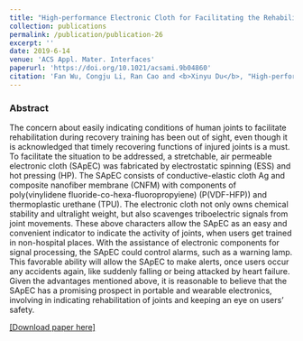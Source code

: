 ```yaml
---
title: "High-performance Electronic Cloth for Facilitating the Rehabilitation of Human Joints"
collection: publications
permalink: /publication/publication-26
excerpt: ''
date: 2019-6-14
venue: 'ACS Appl. Mater. Interfaces'
paperurl: 'https://doi.org/10.1021/acsami.9b04860'
citation: 'Fan Wu, Congju Li, Ran Cao and <b>Xinyu Du</b>, "High-performance Electronic Cloth for Facilitating the Rehabilitation of Human Joints", <b><i>ACS Appl. Mater. Interfaces</i> xx,</b> xxxxx (2019)'
---
```

### Abstract

The concern about easily indicating conditions of human joints to facilitate rehabilitation during recovery training has been out of sight, even though it is acknowledged that timely recovering functions of injured joints is a must. To facilitate the situation to be addressed, a stretchable, air permeable electronic cloth (SApEC) was fabricated by electrostatic spinning (ESS) and hot pressing (HP). The SApEC consists of conductive-elastic cloth Ag and composite nanofiber membrane (CNFM) with components of poly(vinylidene fluoride-co-hexa-fluoropropyiene) (P(VDF-HFP)) and thermoplastic urethane (TPU). The electronic cloth not only owns chemical stability and ultralight weight, but also scavenges triboelectric signals from joint movements. These above characters allow the SApEC as an easy and convenient indicator to indicate the activity of joints, when users get trained in non-hospital places. With the assistance of electronic components for signal processing, the SApEC could control alarms, such as a warning lamp. This favorable ability will allow the SApEC to make alerts, once users occur any accidents again, like suddenly falling or being attacked by heart failure. Given the advantages mentioned above, it is reasonable to believe that the SApEC has a promising prospect in portable and wearable electronics, involving in indicating rehabilitation of joints and keeping an eye on users’ safety.

 [[Download paper here]](https://doi.org/10.1021/acsami.9b04860)